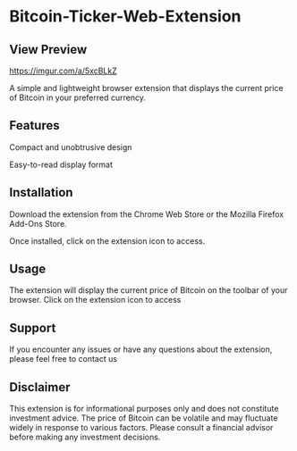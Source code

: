 # Bitcoin-Ticker-Web-Extension

## View Preview

https://imgur.com/a/5xcBLkZ

A simple and lightweight browser extension that displays the current price of Bitcoin in your preferred currency.

## Features

Compact and unobtrusive design

Easy-to-read display format

## Installation

Download the extension from the Chrome Web Store or the Mozilla Firefox Add-Ons Store.

Once installed, click on the extension icon to access.

## Usage

The extension will display the current price of Bitcoin on the toolbar of your browser. Click on the extension icon to access 

## Support

If you encounter any issues or have any questions about the extension, please feel free to contact us 

## Disclaimer

This extension is for informational purposes only and does not constitute investment advice. The price of Bitcoin can be volatile and may fluctuate widely in response to various factors. Please consult a financial advisor before making any investment decisions.
